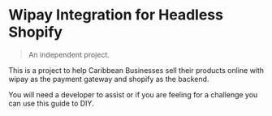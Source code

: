# Wipay Integration for Headless Shopify

> An independent project.


This is a project to help Caribbean Businesses sell their products online with wipay as the payment gateway and shopify as the backend.

You will need a developer to assist or if you are feeling for a challenge you can use this guide to DIY. 
